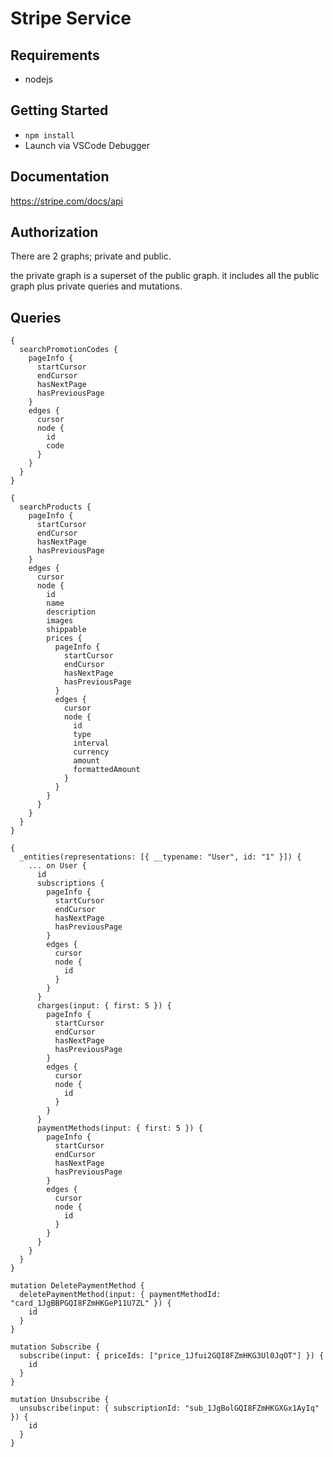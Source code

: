 # Stripe Service

## Requirements

- nodejs

## Getting Started

- `npm install`
- Launch via VSCode Debugger

## Documentation

https://stripe.com/docs/api

## Authorization

There are 2 graphs; private and public.

the private graph is a superset of the public graph. it includes all the public graph plus private queries and mutations.

## Queries

```gql
{
  searchPromotionCodes {
    pageInfo {
      startCursor
      endCursor
      hasNextPage
      hasPreviousPage
    }
    edges {
      cursor
      node {
        id
        code
      }
    }
  }
}
```


```gql
{
  searchProducts {
    pageInfo {
      startCursor
      endCursor
      hasNextPage
      hasPreviousPage
    }
    edges {
      cursor
      node {
        id
        name 
        description
        images
        shippable
        prices {
          pageInfo {
            startCursor
            endCursor
            hasNextPage
            hasPreviousPage
          }
          edges {
            cursor
            node {
              id
              type
              interval
              currency
              amount
              formattedAmount
            }
          }
        }
      }
    }
  }
}
```


```gql
{
  _entities(representations: [{ __typename: "User", id: "1" }]) {
    ... on User {
      id
      subscriptions {
        pageInfo {
          startCursor
          endCursor
          hasNextPage
          hasPreviousPage
        }
        edges {
          cursor
          node {
            id
          }
        }
      }
      charges(input: { first: 5 }) {
        pageInfo {
          startCursor
          endCursor
          hasNextPage
          hasPreviousPage
        }
        edges {
          cursor
          node {
            id
          }
        }
      }
      paymentMethods(input: { first: 5 }) {
        pageInfo {
          startCursor
          endCursor
          hasNextPage
          hasPreviousPage
        }
        edges {
          cursor
          node {
            id
          }
        }
      }
    }
  }
}
```

```gql
mutation DeletePaymentMethod {
  deletePaymentMethod(input: { paymentMethodId: "card_1JgBBPGQI8FZmHKGeP11U7ZL" }) {
    id
  }
}
```

```gql
mutation Subscribe {
  subscribe(input: { priceIds: ["price_1Jfui2GQI8FZmHKG3Ul0JqOT"] }) {
    id
  }
}
```

```gql
mutation Unsubscribe {
  unsubscribe(input: { subscriptionId: "sub_1JgBolGQI8FZmHKGXGx1AyIq" }) {
    id
  }
}
```